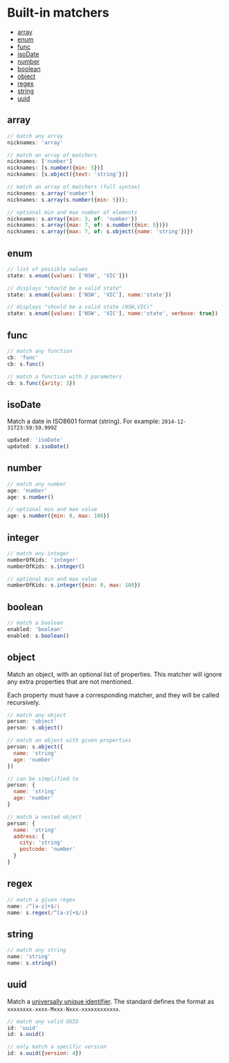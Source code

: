 # Built-in matchers

- [array](#array)
- [enum](#enum)
- [func](#func)
- [isoDate](#isoDate)
- [number](#number)
- [boolean](#boolean)
- [object](#object)
- [regex](#regex)
- [string](#string)
- [uuid](#uuid)

## array

```js
// match any array
nicknames: 'array'

// match an array of matchers
nicknames: ['number']
nicknames: [s.number({min: 5})]
nicknames: [s.object({text: 'string'})]

// match an array of matchers (full syntax)
nicknames: s.array('number')
nicknames: s.array(s.number({min: 5}));

// optional min and max number of elements
nicknames: s.array({min: 3, of: 'number'})
nicknames: s.array({max: 7, of: s.number({min: 5})})
nicknames: s.array({max: 7, of: s.object({name: 'string'})})
```

## enum

```js
// list of possible values
state: s.enum({values: ['NSW', 'VIC']})

// displays "should be a valid state"
state: s.enum({values: ['NSW', 'VIC'], name:'state'})

// displays "should be a valid state (NSW,VIC)"
state: s.enum({values: ['NSW', 'VIC'], name:'state', verbose: true})
```

## func

```js
// match any function
cb: 'func'
cb: s.func()

// match a function with 3 parameters
cb: s.func({arity: 3})
```

## isoDate

Match a date in ISO8601 format (string).
For example: `2014-12-31T23:59:59.999Z`

```js
updated: 'isoDate'
updated: s.isoDate()
```

## number

```js
// match any number
age: 'number'
age: s.number()

// optional min and max value
age: s.number({min: 0, max: 100})
```

## integer

```js
// match any integer
numberOfKids: 'integer'
numberOfKids: s.integer()

// optional min and max value
numberOfKids: s.integer({min: 0, max: 100})
```

## boolean

```js
// match a boolean
enabled: 'boolean'
enabled: s.boolean()
```

## object

Match an object, with an optional list of properties.
This matcher will ignore any extra properties that are not mentioned.

Each property must have a corresponding matcher, and they will be called recursively.

```js
// match any object
person: 'object'
person: s.object()

// match an object with given properties
person: s.object({
  name: 'string'
  age: 'number'
})

// can be simplified to
person: {
  name: 'string'
  age: 'number'
}

// match a nested object
person: {
  name: 'string'
  address: {
    city: 'string'
    postcode: 'number'
  }
}
```

## regex

```js
// match a given regex
name: /^[a-z]+$/i
name: s.regex(/^[a-z]+$/i)
```

## string

```js
// match any string
name: 'string'
name: s.string()
```

## uuid

Match a [universally unique identifier](http://en.wikipedia.org/wiki/Universally_unique_identifier).
The standard defines the format as `xxxxxxxx-xxxx-Mxxx-Nxxx-xxxxxxxxxxxx`.

```js
// match any valid UUID
id: 'uuid'
id: s.uuid()

// only match a specific version
id: s.uuid({version: 4})
```
